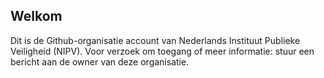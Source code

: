## Welkom 

Dit is de Github-organisatie account van Nederlands Instituut Publieke Veiligheid (NIPV). Voor verzoek om toegang of meer informatie: stuur een bericht aan de owner van deze organisatie.
